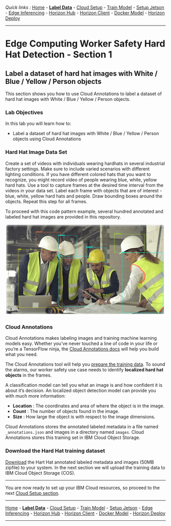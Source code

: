 *Quick links :*
[Home](/README.md) - [**Label Data**](/part1/LABEL.md) - [Cloud Setup](/part1/CLOUDSETUP.md) - [Train Model](/part1/TRAIN.md) - [Setup Jetson](/part2/JETSON.md) - [Edge Inferencing](/part2/EDGEINFER.md) - [Horizon Hub](/part3/HZNHUB.md) - [Horizon Client](/part3/HZNCLIENT.md) - [Docker Model](/part4/DOCKERMODEL.md) - [Horizon Deploy](/part4/HZNDEPLOY.md)
***

# Edge Computing Worker Safety Hard Hat Detection - Section 1

## Label a dataset of hard hat images with White / Blue / Yellow / Person objects

This section shows you how to use Cloud Annotations to label a dataset of hard hat images with White / Blue / Yellow / Person objects.

### Lab Objectives

In this lab you will learn how to:

- Label a dataset of hard hat images with White / Blue / Yellow / Person objects using Cloud Annotations

### Hard Hat Image Data Set

Create a set of videos with individuals wearing hardhats in several industrial factory settings. Make sure to include varied scenarios with different lighting conditions. If you have different colored hats that you want to recognize, you might record video of people wearing blue, white, yellow hard hats. Use a tool to capture frames at the desired time interval from the videos in your data set.  Label each frame with objects that are of interest - blue, white, yellow hard hats and people.  Draw bounding boxes around the objects. Repeat this step for all frames.

To proceed with this code pattern example, several hundred annotated and labeled hard hat images are provided in this repository.

![Worker Safety Hard Hat Labeled Image](/images/WorkerSafety-HardHat-Labeled-Image.png)

### Cloud Annotations

Cloud Annotations makes labeling images and training machine learning models easy. Whether you’ve never touched a line of code in your life or you’re a TensorFlow ninja, the [Cloud Annotations docs](https://cloud.annotations.ai/docs) will help you build what you need.

The Cloud Annotations tool will help you [prepare the training data](https://cloud.annotations.ai/docs#preparing-training-data).  To sound the alarms, our worker safety use case needs to identify **localized hard hat objects** in the frames.

A classification model can tell you what an image is and how confident it is about it’s decision. An localized object detection model can provide you with much more information:
- **Location** : The coordinates and area of where the object is in the image.
- **Count** : The number of objects found in the image.
- **Size** : How large the object is with respect to the image dimensions.

Cloud Annotations stores the annotated labeled metadata in a file named ```_annotations.json``` and images in a directory named ```images```. Cloud Annotations stores this training set in IBM Cloud Object Storage.

### Download the Hard Hat training dataset

[Download](/dataset/hardhat-dataset.zip) the Hart Hat annotated labeled metadata and images (50MB zipfile) to your system.  In the next section we will upload the training data to IBM Cloud Object Storage (COS).

***
You are now ready to set up your IBM Cloud resources, so proceed to the next [Cloud Setup section](/part1/CLOUDSETUP.md).

***
[Home](/README.md) - [**Label Data**](/part1/LABEL.md) - [Cloud Setup](/part1/CLOUDSETUP.md) - [Train Model](/part1/TRAIN.md) - [Setup Jetson](/part2/JETSON.md) - [Edge Inferencing](/part2/EDGEINFER.md) - [Horizon Hub](/part3/HZNHUB.md) - [Horizon Client](/part3/HZNCLIENT.md) - [Docker Model](/part4/DOCKERMODEL.md) - [Horizon Deploy](/part4/HZNDEPLOY.md)
***
